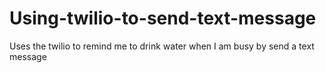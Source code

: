 # Using-twilio-to-send-text-message
Uses the twilio to remind me to drink water when I am busy by send a text message
